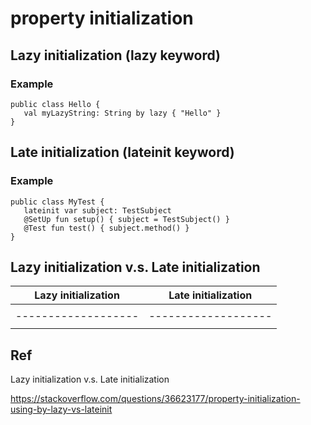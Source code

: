 # property initialization
## Lazy initialization (lazy keyword)
### Example

    public class Hello {
       val myLazyString: String by lazy { "Hello" }
    }

## Late initialization (lateinit keyword)
### Example

    public class MyTest {
       lateinit var subject: TestSubject
       @SetUp fun setup() { subject = TestSubject() }
       @Test fun test() { subject.method() }
    }

## Lazy initialization v.s. Late initialization

| Lazy initialization | Late initialization |
| ------------------- | ------------------- |
|                     |                     |
| ------------------- | ------------------- |
|                     |                     |

## Ref
Lazy initialization v.s. Late initialization

https://stackoverflow.com/questions/36623177/property-initialization-using-by-lazy-vs-lateinit
